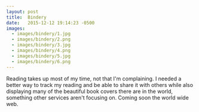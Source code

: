 ```yaml
---
layout: post
title:  Bindery
date:   2015-12-12 19:14:23 -0500
images:
  - images/bindery/1.jpg
  - images/bindery/2.png
  - images/bindery/3.jpg
  - images/bindery/4.png
  - images/bindery/5.jpg
  - images/bindery/6.png
---
```

Reading takes up most of my time, not that I'm complaining. I needed a better way to track my reading and be able to share it with others while also displaying many of the beautiful book covers there are in the world, something other services aren't focusing on. Coming soon the world wide web.
